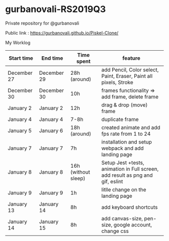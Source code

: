 # gurbanovali-RS2019Q3
Private repository for @gurbanovali

Public link : https://gurbanovali.github.io/Piskel-Clone/

My Worklog

Start time |      End time   |     Time spent          | feature  
---------- |-----------------|-------------------------|-----------------------------------------------------------------------------------
December 27|      December 29|     28h (around)        |  add Pencil, Color select, Paint, Eraser, Paint all pixels, Stroke
December 30|      December 30|      10h                |   frames functionality => add frame, delete frame
January 2  |      January 2  |      12h                |   drag & drop (move) frame 
January 4  |      January 4  |      7-8h               |   duplicate frame
January 5  |      January 6  |      18h (around)       |   created animate and add fps rate from 1 to 24
January 7  |      January 7  |      7h                 |  installation and setup webpack and add landing page
January 8  |      January 8  |      16h (without sleep)| Setup Jest +tests, animation in Full screen, add result as png and gif, eslint 
January 9  |      January 9  |      1h                 | litlle change on the landing page 
January 13 |      January 14 |      8h                 | add keyboard shortcuts
January 14 |      January 15 |      8h                 | add canvas-size, pen-size, google account, change css



